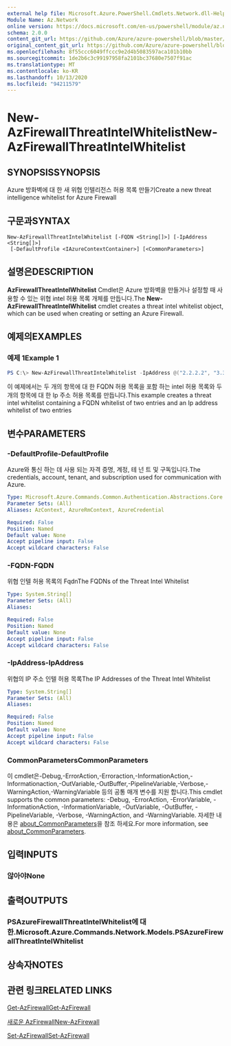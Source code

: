 ```yaml
---
external help file: Microsoft.Azure.PowerShell.Cmdlets.Network.dll-Help.xml
Module Name: Az.Network
online version: https://docs.microsoft.com/en-us/powershell/module/az.network/new-azfirewallthreatintelwhitelist
schema: 2.0.0
content_git_url: https://github.com/Azure/azure-powershell/blob/master/src/Network/Network/help/New-AzFirewallThreatIntelWhitelist.md
original_content_git_url: https://github.com/Azure/azure-powershell/blob/master/src/Network/Network/help/New-AzFirewallThreatIntelWhitelist.md
ms.openlocfilehash: 8f55ccc6049ffccc9e2d4b5083597aca101b10bb
ms.sourcegitcommit: 1de2b6c3c99197958fa2101bc37680e7507f91ac
ms.translationtype: MT
ms.contentlocale: ko-KR
ms.lasthandoff: 10/13/2020
ms.locfileid: "94211579"
---
```

# <span data-ttu-id="6d5af-101">New-AzFirewallThreatIntelWhitelist</span><span class="sxs-lookup"><span data-stu-id="6d5af-101">New-AzFirewallThreatIntelWhitelist</span></span>

## <span data-ttu-id="6d5af-102">SYNOPSIS</span><span class="sxs-lookup"><span data-stu-id="6d5af-102">SYNOPSIS</span></span>
<span data-ttu-id="6d5af-103">Azure 방화벽에 대 한 새 위협 인텔리전스 허용 목록 만들기</span><span class="sxs-lookup"><span data-stu-id="6d5af-103">Create a new threat intelligence whitelist for Azure Firewall</span></span>

## <span data-ttu-id="6d5af-104">구문과</span><span class="sxs-lookup"><span data-stu-id="6d5af-104">SYNTAX</span></span>

```
New-AzFirewallThreatIntelWhitelist [-FQDN <String[]>] [-IpAddress <String[]>]
 [-DefaultProfile <IAzureContextContainer>] [<CommonParameters>]
```

## <span data-ttu-id="6d5af-105">설명은</span><span class="sxs-lookup"><span data-stu-id="6d5af-105">DESCRIPTION</span></span>
<span data-ttu-id="6d5af-106">**AzFirewallThreatIntelWhitelist** Cmdlet은 Azure 방화벽을 만들거나 설정할 때 사용할 수 있는 위협 intel 허용 목록 개체를 만듭니다.</span><span class="sxs-lookup"><span data-stu-id="6d5af-106">The **New-AzFirewallThreatIntelWhitelist** cmdlet creates a threat intel whitelist object, which can be used when creating or setting an Azure Firewall.</span></span>

## <span data-ttu-id="6d5af-107">예제의</span><span class="sxs-lookup"><span data-stu-id="6d5af-107">EXAMPLES</span></span>

### <span data-ttu-id="6d5af-108">예제 1</span><span class="sxs-lookup"><span data-stu-id="6d5af-108">Example 1</span></span>
```powershell
PS C:\> New-AzFirewallThreatIntelWhitelist -IpAddress @("2.2.2.2", "3.3.3.3") -FQDN @("bing.com", "yammer.com")
```

<span data-ttu-id="6d5af-109">이 예제에서는 두 개의 항목에 대 한 FQDN 허용 목록을 포함 하는 intel 허용 목록와 두 개의 항목에 대 한 Ip 주소 허용 목록를 만듭니다.</span><span class="sxs-lookup"><span data-stu-id="6d5af-109">This example creates a threat intel whitelist containing a FQDN whitelist of two entries and an Ip address whitelist of two entries</span></span>

## <span data-ttu-id="6d5af-110">변수</span><span class="sxs-lookup"><span data-stu-id="6d5af-110">PARAMETERS</span></span>

### <span data-ttu-id="6d5af-111">-DefaultProfile</span><span class="sxs-lookup"><span data-stu-id="6d5af-111">-DefaultProfile</span></span>
<span data-ttu-id="6d5af-112">Azure와 통신 하는 데 사용 되는 자격 증명, 계정, 테 넌 트 및 구독입니다.</span><span class="sxs-lookup"><span data-stu-id="6d5af-112">The credentials, account, tenant, and subscription used for communication with Azure.</span></span>

```yaml
Type: Microsoft.Azure.Commands.Common.Authentication.Abstractions.Core.IAzureContextContainer
Parameter Sets: (All)
Aliases: AzContext, AzureRmContext, AzureCredential

Required: False
Position: Named
Default value: None
Accept pipeline input: False
Accept wildcard characters: False
```

### <span data-ttu-id="6d5af-113">-FQDN</span><span class="sxs-lookup"><span data-stu-id="6d5af-113">-FQDN</span></span>
<span data-ttu-id="6d5af-114">위협 인텔 허용 목록의 Fqdn</span><span class="sxs-lookup"><span data-stu-id="6d5af-114">The FQDNs of the Threat Intel Whitelist</span></span>

```yaml
Type: System.String[]
Parameter Sets: (All)
Aliases:

Required: False
Position: Named
Default value: None
Accept pipeline input: False
Accept wildcard characters: False
```

### <span data-ttu-id="6d5af-115">-IpAddress</span><span class="sxs-lookup"><span data-stu-id="6d5af-115">-IpAddress</span></span>
<span data-ttu-id="6d5af-116">위협의 IP 주소 인텔 허용 목록</span><span class="sxs-lookup"><span data-stu-id="6d5af-116">The IP Addresses of the Threat Intel Whitelist</span></span>

```yaml
Type: System.String[]
Parameter Sets: (All)
Aliases:

Required: False
Position: Named
Default value: None
Accept pipeline input: False
Accept wildcard characters: False
```

### <span data-ttu-id="6d5af-117">CommonParameters</span><span class="sxs-lookup"><span data-stu-id="6d5af-117">CommonParameters</span></span>
<span data-ttu-id="6d5af-118">이 cmdlet은-Debug,-ErrorAction,-Erroraction,-InformationAction,-Informationaction,-OutVariable,-OutBuffer,-PipelineVariable,-Verbose,-WarningAction,-WarningVariable 등의 공통 매개 변수를 지원 합니다.</span><span class="sxs-lookup"><span data-stu-id="6d5af-118">This cmdlet supports the common parameters: -Debug, -ErrorAction, -ErrorVariable, -InformationAction, -InformationVariable, -OutVariable, -OutBuffer, -PipelineVariable, -Verbose, -WarningAction, and -WarningVariable.</span></span> <span data-ttu-id="6d5af-119">자세한 내용은 [about_CommonParameters](http://go.microsoft.com/fwlink/?LinkID=113216)을 참조 하세요.</span><span class="sxs-lookup"><span data-stu-id="6d5af-119">For more information, see [about_CommonParameters](http://go.microsoft.com/fwlink/?LinkID=113216).</span></span>

## <span data-ttu-id="6d5af-120">입력</span><span class="sxs-lookup"><span data-stu-id="6d5af-120">INPUTS</span></span>

### <span data-ttu-id="6d5af-121">않아야</span><span class="sxs-lookup"><span data-stu-id="6d5af-121">None</span></span>

## <span data-ttu-id="6d5af-122">출력</span><span class="sxs-lookup"><span data-stu-id="6d5af-122">OUTPUTS</span></span>

### <span data-ttu-id="6d5af-123">PSAzureFirewallThreatIntelWhitelist에 대 한.</span><span class="sxs-lookup"><span data-stu-id="6d5af-123">Microsoft.Azure.Commands.Network.Models.PSAzureFirewallThreatIntelWhitelist</span></span>

## <span data-ttu-id="6d5af-124">상속자</span><span class="sxs-lookup"><span data-stu-id="6d5af-124">NOTES</span></span>

## <span data-ttu-id="6d5af-125">관련 링크</span><span class="sxs-lookup"><span data-stu-id="6d5af-125">RELATED LINKS</span></span>

[<span data-ttu-id="6d5af-126">Get-AzFirewall</span><span class="sxs-lookup"><span data-stu-id="6d5af-126">Get-AzFirewall</span></span>](./Get-AzFirewall.md)

[<span data-ttu-id="6d5af-127">새로운 AzFirewall</span><span class="sxs-lookup"><span data-stu-id="6d5af-127">New-AzFirewall</span></span>](./New-AzFirewall.md)

[<span data-ttu-id="6d5af-128">Set-AzFirewall</span><span class="sxs-lookup"><span data-stu-id="6d5af-128">Set-AzFirewall</span></span>](./Set-AzFirewall.md)